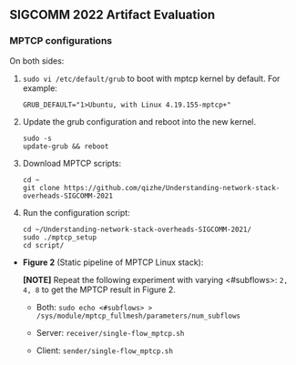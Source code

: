 ## SIGCOMM 2022 Artifact Evaluation

### MPTCP configurations

On both sides:

1. `sudo vi /etc/default/grub` to boot with mptcp kernel by default. For example:  

   ```
   GRUB_DEFAULT="1>Ubuntu, with Linux 4.19.155-mptcp+"
   ```

2. Update the grub configuration and reboot into the new kernel.  

   ```
   sudo -s
   update-grub && reboot
   ```
   
3. Download MPTCP scripts:

   ```
   cd ~
   git clone https://github.com/qizhe/Understanding-network-stack-overheads-SIGCOMM-2021
   ```

4. Run the configuration script:

   ```
   cd ~/Understanding-network-stack-overheads-SIGCOMM-2021/
   sudo ./mptcp_setup
   cd script/
   ```
   
- **Figure 2** (Static pipeline of MPTCP Linux stack):

   **[NOTE]** Repeat the following experiment with varying <#subflows>: `2, 4, 8` to get the MPTCP result in Figure 2.

   - Both: `sudo echo <#subflows> > /sys/module/mptcp_fullmesh/parameters/num_subflows`

   - Server: `receiver/single-flow_mptcp.sh`
   - Client: `sender/single-flow_mptcp.sh`
